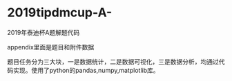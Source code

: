 # 2019tipdmcup-A-
2019年泰迪杯A题解题代码

appendix里面是题目和附件数据

题目任务分为三大块，一是数据统计，二是数据可视化，三是数据分析，均通过代码实现。使用了python的pandas,numpy,matplotlib库。
